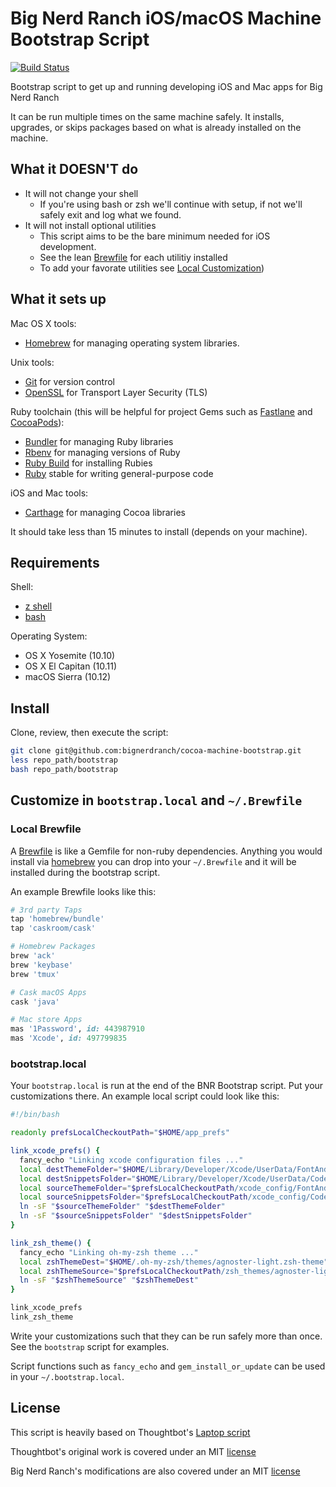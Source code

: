 Big Nerd Ranch iOS/macOS Machine Bootstrap Script
===============================================

[![Build Status](https://travis-ci.com/bignerdranch/cocoa-machine-bootstrap.svg?token=mjyegwmpGK1tsHqNiqGk&branch=master)](https://travis-ci.com/bignerdranch/cocoa-machine-bootstrap)

Bootstrap script to get up and running developing iOS and Mac apps for Big Nerd Ranch

It can be run multiple times on the same machine safely.
It installs, upgrades, or skips packages
based on what is already installed on the machine.

What it DOESN'T do
------------------

* It will not change your shell
	* If you're using bash or zsh we'll continue with setup, if not we'll safely exit and log what we found.
* It will not install optional utilities
	* This script aims to be the bare minimum needed for iOS development.
	* See the lean [Brewfile] for each utilitiy installed
	* To add your favorate utilities see [Local Customization])

[Brewfile]: https://github.com/bignerdranch/cocoa-machine-bootstrap/blob/master/Brewfile
[Local Customization]: https://github.com/bignerdranch/cocoa-machine-bootstrap#customize-in-bootstraplocal-and-brewfile

What it sets up
---------------

Mac OS X tools:

* [Homebrew] for managing operating system libraries.

[Homebrew]: http://brew.sh/

Unix tools:

* [Git](https://git-scm.com/) for version control
* [OpenSSL](https://www.openssl.org/) for Transport Layer Security (TLS)

Ruby toolchain (this will be helpful for project Gems such as [Fastlane](https://fastlane.tools/) and [CocoaPods](https://cocoapods.org/)):

* [Bundler](http://bundler.io/) for managing Ruby libraries
* [Rbenv](https://github.com/sstephenson/rbenv) for managing versions of Ruby
* [Ruby Build](https://github.com/sstephenson/ruby-build) for installing Rubies
* [Ruby](https://www.ruby-lang.org/en/) stable for writing general-purpose code

iOS and Mac tools:

* [Carthage](https://github.com/Carthage/Carthage) for managing Cocoa libraries

It should take less than 15 minutes to install (depends on your machine).

Requirements
------------

Shell:

* [z shell](http://zsh.sourceforge.net/)
* [bash](https://www.gnu.org/software/bash/)

Operating System:

* OS X Yosemite (10.10)
* OS X El Capitan (10.11)
* macOS Sierra (10.12) 

Install
-------

Clone, review, then execute the script:

```bash
git clone git@github.com:bignerdranch/cocoa-machine-bootstrap.git
less repo_path/bootstrap
bash repo_path/bootstrap
```

Customize in `bootstrap.local` and `~/.Brewfile`
---------------------------------------------------

### Local Brewfile

A [Brewfile](https://github.com/Homebrew/homebrew-bundle) is like a Gemfile for non-ruby dependencies. Anything you would install via [homebrew](http://brew.sh/) you can drop into your `~/.Brewfile` and it will be installed during the bootstrap script.

An example Brewfile looks like this:
```ruby
# 3rd party Taps
tap 'homebrew/bundle'
tap 'caskroom/cask'

# Homebrew Packages
brew 'ack'
brew 'keybase'
brew 'tmux'

# Cask macOS Apps
cask 'java'

# Mac store Apps
mas '1Password', id: 443987910
mas 'Xcode', id: 497799835
``` 

### bootstrap.local

Your `bootstrap.local` is run at the end of the BNR Bootstrap script.
Put your customizations there.
An example local script could look like this:

```bash
#!/bin/bash

readonly prefsLocalCheckoutPath="$HOME/app_prefs"

link_xcode_prefs() {
  fancy_echo "Linking xcode configuration files ..."
  local destThemeFolder="$HOME/Library/Developer/Xcode/UserData/FontAndColorThemes"
  local destSnippetsFolder="$HOME/Library/Developer/Xcode/UserData/CodeSnippets"
  local sourceThemeFolder="$prefsLocalCheckoutPath/xcode_config/FontAndColorThemes"
  local sourceSnippetsFolder="$prefsLocalCheckoutPath/xcode_config/CodeSnippets"
  ln -sF "$sourceThemeFolder" "$destThemeFolder"
  ln -sF "$sourceSnippetsFolder" "$destSnippetsFolder"
}

link_zsh_theme() {
  fancy_echo "Linking oh-my-zsh theme ..."
  local zshThemeDest="$HOME/.oh-my-zsh/themes/agnoster-light.zsh-theme"
  local zshThemeSource="$prefsLocalCheckoutPath/zsh_themes/agnoster-light.zsh-theme"
  ln -sF "$zshThemeSource" "$zshThemeDest"
}

link_xcode_prefs
link_zsh_theme
```

Write your customizations such that they can be run safely more than once.
See the `bootstrap` script for examples.

Script functions such as `fancy_echo` and
`gem_install_or_update`
can be used in your `~/.bootstrap.local`.

License
-------

This script is heavily based on Thoughtbot's [Laptop script](https://github.com/thoughtbot/laptop)

Thoughtbot's original work is covered under an MIT [license](THOUGHTBOT_LICENSE)

Big Nerd Ranch's modifications are also covered under an MIT [license](LICENSE.md)
